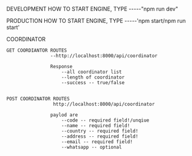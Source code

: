 
DEVELOPMENT
    HOW TO START ENGINE, TYPE
                        -----"npm run dev"

PRODUCTION
    HOW TO START ENGINE, TYPE 
                        -----'npm start/npm run start'


COORDINATOR 
<!-- ---------------------------------------------------------- -->
    GET COORDIANTOR ROUTES 
                    --http://localhost:8000/api/coordinator

                    Response
                        --all coordinator list
                        --length of coordinator
                        --success -- true/false 


    POST COORDINATOR ROUTES  
                     http://localhost:8000/api/coordinator

                    paylod are 
                        --code -- required field!/unqiue
                        --name -- required field!
                        --country -- required field!
                        --address -- required field!
                        --email -- required field!
                        --whatsapp -- optional
<!-- ------------------------------------------------------------- -->